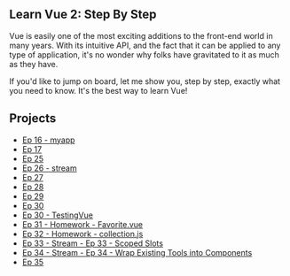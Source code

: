 ## Learn Vue 2: Step By Step

Vue is easily one of the most exciting additions to the front-end world in many years. With its intuitive API, and the fact that it can be applied to any type of application, it's no wonder why folks have gravitated to it as much as they have.

If you'd like to jump on board, let me show you, step by step, exactly what you need to know. It's the best way to learn Vue!

## Projects

- [Ep 16 - myapp](https://github.com/yxj0312/my-app)
- [Ep 17](https://github.com/yxj0312/my-app)
- [Ep 25](https://github.com/yxj0312/my-app)
- [Ep 26 - stream](https://github.com/yxj0312/stream)
- [Ep 27](https://github.com/yxj0312/stream) 
- [Ep 28](https://github.com/yxj0312/stream) 
- [Ep 29](https://github.com/yxj0312/stream) 
- [Ep 30](https://github.com/yxj0312/stream)
- [Ep 30 -  TestingVue](https://github.com/yxj0312/TestingVue/commit/15274c6d3f370720c115c07f32acd888e4523614)
- [Ep 31 - Homework - Favorite.vue](https://github.com/yxj0312/Homework/blob/master/resources/assets/js/components/Favorite.vue)
- [Ep 32 - Homework - collection.js](https://github.com/yxj0312/Homework/blob/master/resources/assets/js/mixins/collection.js)
- [Ep 33 - Stream - Ep 33 - Scoped Slots](https://github.com/yxj0312/stream/commit/c048051a55f0c759687d98ceaeb2af18f8d2a8d4)
- [Ep 34 - Stream - Ep 34 - Wrap Existing Tools into Components](https://github.com/yxj0312/stream/commit/8684e47a782438b5d00e808f8c37c06e6e69607d)
- [Ep 35](https://laracasts.com/series/learn-vue-2-step-by-step/episodes/35) 
 
